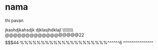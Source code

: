 # nama
 thi pavan
 
 jkashdjkahsdjk
 djklasjhdklajl
\\\\\\\\\\\\\\\\\
@@@@@@@@@@@@@@@@@@22
$$$$$$$$$$$$$$$$$$$44
%%%%%%%%%%%%%%%%%%%%%^^^^^^6
^^^^^^^^^^^^^^^
